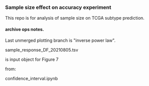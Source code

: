 ### Sample size effect on accuracy experiment
This repo is for analysis of sample size on TCGA subtype prediction.  

#### archive ops notes.  

Last unmerged plotting branch is "inverse power law". 

sample_response_DF_20210805.tsv

is input object for Figure 7

from:

confidence_interval.ipynb
